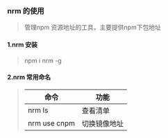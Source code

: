 ### nrm 的使用

>管理npm 资源地址的工具，主要提供npm下包地址

#### 1.nrm 安装

>npm i nrm -g

#### 2.nrm 常用命名

>| 命令           | 功能     |
>| ------------ | ------ |
>| nrm ls       | 查看清单   |
>| nrm use cnpm | 切换镜像地址 |





